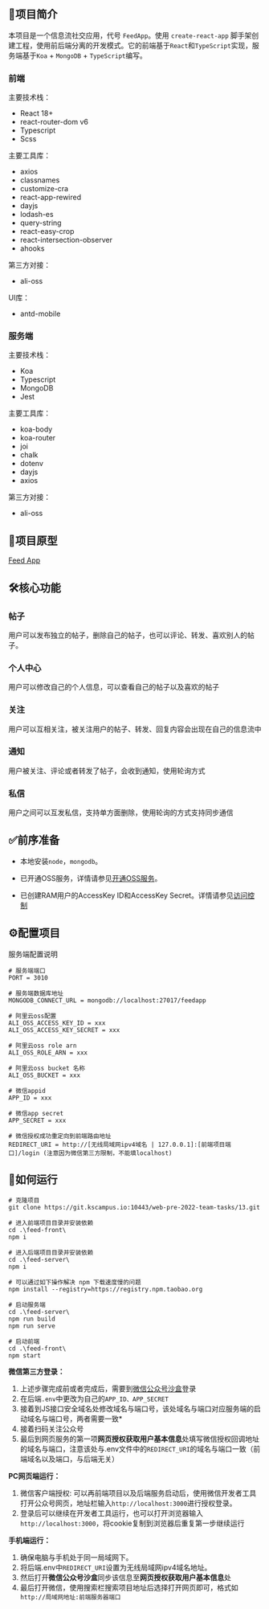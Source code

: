 ## 📖项目简介

本项目是一个信息流社交应用，代号 `FeedApp`。使用 `create-react-app` 脚手架创建工程，使用前后端分离的开发模式。它的前端基于`React`和`TypeScript`实现，服务端基于`Koa` + `MongoDB` + `TypeScript`编写。

### 前端
主要技术栈：
* React 18+
* react-router-dom v6
* Typescript
* Scss

主要工具库：
* axios
* classnames
* customize-cra
* react-app-rewired
* dayjs
* lodash-es
* query-string
* react-easy-crop
* react-intersection-observer
* ahooks

第三方对接：
* ali-oss

UI库：
* antd-mobile

### 服务端

主要技术栈：
* Koa
* Typescript
* MongoDB
* Jest

主要工具库：
* koa-body
* koa-router
* joi
* chalk
* dotenv
* dayjs
* axios

第三方对接：
* ali-oss

## 📱项目原型

[Feed App](https://www.figma.com/file/pyWhKPQfb80YRHjQupNMvK/Feed-App?node-id=6%3A59 )



## 🛠️核心功能

### 帖子

用户可以发布独立的帖子，删除自己的帖子，也可以评论、转发、喜欢别人的帖子。

### 个人中心

用户可以修改自己的个人信息，可以查看自己的帖子以及喜欢的帖子

### 关注

用户可以互相关注，被关注用户的帖子、转发、回复内容会出现在自己的信息流中

### 通知

用户被关注、评论或者转发了帖子，会收到通知，使用轮询方式

### 私信

用户之间可以互发私信，支持单方面删除，使用轮询的方式支持同步通信
## ✅前序准备

- 本地安装`node`，`mongodb`。

- 已开通OSS服务，详情请参见[开通OSS服务](http://www.aliyun.com/product/oss)。

- 已创建RAM用户的AccessKey ID和AccessKey Secret。详情请参见[访问控制](https://help.aliyun.com/product/28625.html?spm=a2c4g.11186623.0.0.1abf68994Z7024)

## ⚙️配置项目

服务端配置说明

```
# 服务端端口
PORT = 3010

# 服务端数据库地址
MONGODB_CONNECT_URL = mongodb://localhost:27017/feedapp

# 阿里云oss配置
ALI_OSS_ACCESS_KEY_ID = xxx
ALI_OSS_ACCESS_KEY_SECRET = xxx

# 阿里云oss role arn
ALI_OSS_ROLE_ARN = xxx

# 阿里云oss bucket 名称
ALI_OSS_BUCKET = xxx

# 微信appid
APP_ID = xxx

# 微信app secret
APP_SECRET = xxx

# 微信授权成功重定向到前端路由地址
REDIRECT_URI = http://[无线局域网ipv4域名 | 127.0.0.1]:[前端项目端口]/login (注意因为微信第三方限制，不能填localhost)
```

## 🚀如何运行

```git
# 克隆项目
git clone https://git.kscampus.io:10443/web-pre-2022-team-tasks/13.git

# 进入前端项目目录并安装依赖
cd .\feed-front\
npm i 

# 进入后端项目目录并安装依赖
cd .\feed-server\
npm i 

# 可以通过如下操作解决 npm 下载速度慢的问题
npm install --registry=https://registry.npm.taobao.org

# 启动服务端
cd .\feed-server\
npm run build
npm run serve

# 启动前端
cd .\feed-front\
npm start
```
**微信第三方登录：**
1. 上述步骤完成前或者完成后，需要到[微信公众号沙盒]( https://mp.weixin.qq.com/debug/cgi-bin/sandbox?t=sandbox/login)登录
2. 在后端`.env`中更改为自己的`APP_ID、APP_SECRET`
3. 接着到JS接口安全域名处修改域名与端口号，该处域名与端口对应服务端的启动域名与端口号，两者需要一致*
4. 接着扫码关注公众号
5. 最后到网页服务的第一项**网页授权获取用户基本信息**处填写微信授权回调地址的域名与端口，注意该处与.env文件中的`REDIRECT_URI`的域名与端口一致（前端域名以及端口，与后端无关）

**PC网页端运行：**

1. 微信客户端授权: 可以再前端项目以及后端服务启动后，使用微信开发者工具打开公众号网页，地址栏输入`http://localhost:3000`进行授权登录。
2. 登录后可以继续在开发者工具运行，也可以打开浏览器输入`http://localhost:3000`，将cookie复制到浏览器后重复第一步继续运行

**手机端运行：**
1. 确保电脑与手机处于同一局域网下。
2. 将后端.env中`REDIRECT_URI`设置为无线局域网ipv4域名地址。
3. 然后打开**微信公众号沙盒**同步该信息至**网页授权获取用户基本信息**处
4. 最后打开微信，使用搜索栏搜索项目地址后选择打开网页即可，格式如`http://局域网地址:前端服务器端口`


